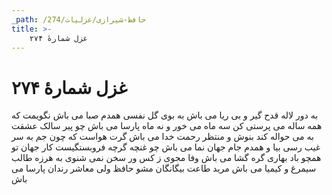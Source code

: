```yaml
---
_path: /حافظ-شیرازی/غزلیات/274
title: >-
    غزل شمارهٔ ۲۷۴
---
```

# غزل شمارهٔ ۲۷۴

به دور لاله قدح گیر و بی ریا می باش
به بوی گل نفسی همدم صبا می باش
نگویمت که همه ساله می پرستی کن
سه ماه می خور و نه ماه پارسا می باش
چو پیر سالک عشقت به می حواله کند
بنوش و منتظر رحمت خدا می باش
گرت هواست که چون جم به سر غیب رسی
بیا و همدم جام جهان نما می باش
چو غنچه گرچه فروبستگیست کار جهان
تو همچو باد بهاری گره گشا می باش
وفا مجوی ز کس ور سخن نمی شنوی
به هرزه طالب سیمرغ و کیمیا می باش
مرید طاعت بیگانگان مشو حافظ
ولی معاشر رندان پارسا می باش
